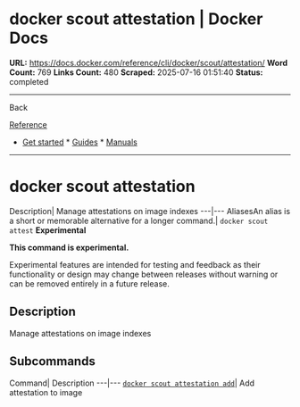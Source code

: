 # docker scout attestation | Docker Docs

**URL:** https://docs.docker.com/reference/cli/docker/scout/attestation/
**Word Count:** 769
**Links Count:** 480
**Scraped:** 2025-07-16 01:51:40
**Status:** completed

---

Back

[Reference](https://docs.docker.com/reference/)

  * [Get started](https://docs.docker.com/get-started/)   * [Guides](https://docs.docker.com/guides/)   * [Manuals](https://docs.docker.com/manuals/)

* * *

# docker scout attestation

Description| Manage attestations on image indexes   ---|---   AliasesAn alias is a short or memorable alternative for a longer command.| `docker scout attest`      **Experimental**

**This command is experimental.**

Experimental features are intended for testing and feedback as their functionality or design may change between releases without warning or can be removed entirely in a future release.

## Description

Manage attestations on image indexes

## Subcommands

Command| Description   ---|---   [`docker scout attestation add`](https://docs.docker.com/reference/cli/docker/scout/attestation/add/)| Add attestation to image